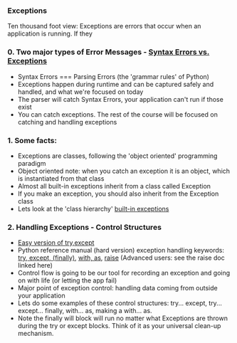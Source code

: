 
### Exceptions

Ten thousand foot view:  Exceptions are errors that occur when an application is running. If they 


### 0. Two major types of Error Messages - [Syntax Errors vs. Exceptions](https://docs.python.org/2/tutorial/errors.html)
- Syntax Errors === Parsing Errors (the 'grammar rules' of Python)
- Exceptions happen during runtime and can be captured safely and handled, and what we're focused on today
- The parser will catch Syntax Errors, your application can't run if those exist
- You can catch exceptions.  The rest of the course will be focused on catching and handling exceptions


### 1. Some facts:
- Exceptions are classes, following the 'object oriented' programming paradigm
- Object oriented note: when you catch an exception it is an object, which is instantiated from that class
- Almost all built-in exceptions inherit from a class called Exception
- If you make an exception, you should also inherit from the Exception class
- Lets look at the 'class hierarchy' [built-in exceptions](https://docs.python.org/2/library/exceptions.html#exception-hierarchy)


### 2. Handling Exceptions - Control Structures
- [Easy version of try,except](https://docs.python.org/2/tutorial/errors.html#handling-exceptions)
- Python reference manual (hard version) exception handling keywords: [try, except, (finally)](https://docs.python.org/2/reference/compound_stmts.html#the-try-statement), [with, as](https://docs.python.org/2/reference/compound_stmts.html#the-with-statement), [raise](https://docs.python.org/2/reference/simple_stmts.html#raise) (Advanced users: see the raise doc linked here)
- Control flow is going to be our tool for recording an exception and going on with life (or letting the app fail)
- Major point of exception control: handling data coming from outside your application
- Lets do some examples of these control structures: try... except, try... except... finally, with... as, making a with... as.
- Note the finally will block will run no matter what Exceptions are thrown during the try or except blocks. Think of it as your universal clean-up mechanism. 




